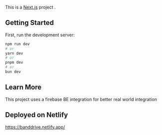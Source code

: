 This is a [Next.js](https://nextjs.org) project .

## Getting Started

First, run the development server:

```bash
npm run dev
# or
yarn dev
# or
pnpm dev
# or
bun dev
```

## Learn More
This project uses a firebase BE integration for better real world integration

## Deployed on Netlify
https://banddrive.netlify.app/
